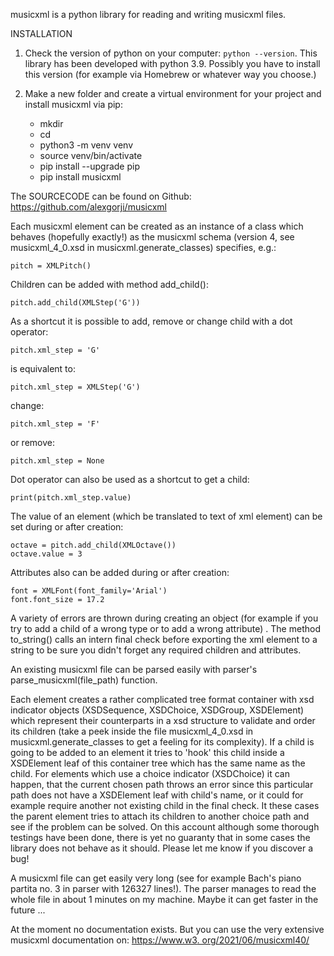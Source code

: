 musicxml is a python library for reading and writing musicxml files.

INSTALLATION

1. Check the version of python on your computer: `python --version`. This library has been developed with python 3.9. Possibly you have to
   install this version (for example via Homebrew or whatever way you choose.)

2. Make a new folder and create a virtual environment for your project and install musicxml via pip:
    * mkdir <project>
    * cd <project>
    * python3 -m venv venv
    * source venv/bin/activate
    * pip install --upgrade pip
    * pip install musicxml

The SOURCECODE can be found on Github: https://github.com/alexgorji/musicxml

Each musicxml element can be created as an instance of a class which behaves (hopefully exactly!) as the musicxml schema
(version 4, see musicxml_4_0.xsd in musicxml.generate_classes) specifies, e.g.:

```
pitch = XMLPitch()
```

Children can be added with method add_child(<xmlelement>):

```
pitch.add_child(XMLStep('G'))
```

As a shortcut it is possible to add, remove or change child with a dot operator:

```
pitch.xml_step = 'G'
```

is equivalent to:

```
pitch.xml_step = XMLStep('G')
```

change:

```
pitch.xml_step = 'F'
```

or remove:

```
pitch.xml_step = None
```

Dot operator can also be used as a shortcut to get a child:

```
print(pitch.xml_step.value)
```

The value of an element (which be translated to text of xml element) can be set during or after creation:

```
octave = pitch.add_child(XMLOctave())
octave.value = 3
```

Attributes also can be added during or after creation:

```
font = XMLFont(font_family='Arial')
font.font_size = 17.2
```

A variety of errors are thrown during creating an object (for example if you try to add a child of a wrong type or to add a wrong attribute)
. The method to_string() calls an intern final check before exporting the xml element to a string to be sure you didn't forget any required
children and attributes.

An existing musicxml file can be parsed easily with parser's parse_musicxml(file_path) function.

Each element creates a rather complicated tree format container with xsd indicator objects (XSDSequence, XSDChoice, XSDGroup, XSDElement)
which represent their counterparts in a xsd structure to validate and order its children (take a peek inside the file musicxml_4_0.xsd in
musicxml.generate_classes to get a feeling for its complexity). If a child is going to be added to an element it tries to 'hook' this child
inside a XSDElement leaf of this container tree which has the same name as the child. For elements which use a choice indicator (XSDChoice)
it can happen, that the current chosen path throws an error since this particular path does not have a XSDElement leaf with child's name, or
it could for example require another not existing child in the final check. It these cases the parent element tries to attach its children
to another choice path and see if the problem can be solved. On this account although some thorough testings have been done, there is yet no
guaranty that in some cases the library does not behave as it should. Please let me know if you discover a bug!

A musicxml file can get easily very long (see for example Bach's piano partita no. 3 in parser with 126327 lines!). The parser manages to
read the whole file in about 1 minutes on my machine. Maybe it can get faster in the future ...

At the moment no documentation exists. But you can use the very extensive musicxml documentation
on: [https://www.w3. org/2021/06/musicxml40/](https://www.w3.org/2021/06/musicxml40/)